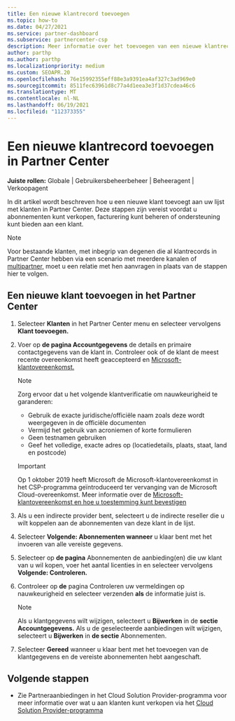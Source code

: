 ```yaml
---
title: Een nieuwe klantrecord toevoegen
ms.topic: how-to
ms.date: 04/27/2021
ms.service: partner-dashboard
ms.subservice: partnercenter-csp
description: Meer informatie over het toevoegen van een nieuwe klantrecord in Partner Center. Vervolgens kunt u de klantabonnementen verkopen, facturering beheren of klantondersteuning bieden.
author: parthp
ms.author: parthp
ms.localizationpriority: medium
ms.custom: SEOAPR.20
ms.openlocfilehash: 76e15992355eff88e3a9391ea4af327c3ad969e0
ms.sourcegitcommit: 8511fec63961d8c77a4d1eea3e3f1d37cdea46c6
ms.translationtype: MT
ms.contentlocale: nl-NL
ms.lasthandoff: 06/19/2021
ms.locfileid: "112373355"
---
```

# <a name="how-to-add-a-new-customer-record-in-partner-center"></a>Een nieuwe klantrecord toevoegen in Partner Center

**Juiste rollen:** Globale | Gebruikersbeheerbeheer | Beheeragent | Verkoopagent

In dit artikel wordt beschreven hoe u een nieuwe klant toevoegt aan uw lijst met klanten in Partner Center. Deze stappen zijn vereist voordat u abonnementen kunt verkopen, facturering kunt beheren of ondersteuning kunt bieden aan een klant.

>[!NOTE]
>Voor bestaande klanten, met inbegrip van degenen die al [](multichannel.md) klantrecords in Partner Center hebben [](request-a-relationship-with-a-customer.md)via een scenario met meerdere kanalen of [multipartner,](multipartner.md) moet u een relatie met hen aanvragen in plaats van de stappen hier te volgen.

## <a name="to-add-a-new-customer-in-partner-center"></a>Een nieuwe klant toevoegen in het Partner Center

1. Selecteer **Klanten** in het Partner Center menu en selecteer vervolgens **Klant toevoegen.**

2. Voer op **de pagina Accountgegevens** de details en primaire contactgegevens van de klant in. Controleer ook of de klant de meest recente overeenkomst heeft geaccepteerd en [Microsoft-klantovereenkomst.](agreements.md)

   >[!NOTE]
   >
   >Zorg ervoor dat u het volgende klantverificatie om nauwkeurigheid te garanderen:
   >
   >- Gebruik de exacte juridische/officiële naam zoals deze wordt weergegeven in de officiële documenten
   >- Vermijd het gebruik van acroniemen of korte formulieren
   >- Geen testnamen gebruiken
   >- Geef het volledige, exacte adres op (locatiedetails, plaats, staat, land en postcode)

   >[!IMPORTANT]
   > Op 1 oktober 2019 heeft  Microsoft de Microsoft-klantovereenkomst in het CSP-programma geïntroduceerd ter vervanging van de Microsoft Cloud-overeenkomst. Meer informatie over de [Microsoft-klantovereenkomst en hoe u toestemming kunt bevestigen](confirm-customer-agreement.md)
  
3. Als u een indirecte provider bent, selecteert u de indirecte reseller die u wilt koppelen aan de abonnementen van deze klant in de lijst.

4. Selecteer **Volgende: Abonnementen wanneer** u klaar bent met het invoeren van alle vereiste gegevens.

5. Selecteer op **de pagina** Abonnementen de aanbieding(en) die uw klant van u wil kopen, voer het aantal licenties in en selecteer vervolgens **Volgende: Controleren.**

6. Controleer op **de** pagina Controleren uw vermeldingen op nauwkeurigheid en selecteer verzenden **als** de informatie juist is.

   >[!NOTE]
   >Als u klantgegevens wilt wijzigen, selecteert u **Bijwerken** in de **sectie Accountgegevens.** Als u de geselecteerde aanbiedingen wilt wijzigen, selecteert u **Bijwerken** in **de sectie** Abonnementen.

7. Selecteer **Gereed** wanneer u klaar bent met het toevoegen van de klantgegevens en de vereiste abonnementen hebt aangeschaft.

## <a name="next-steps"></a>Volgende stappen

- Zie Partneraanbiedingen in het Cloud Solution Provider-programma voor meer informatie over wat u aan klanten kunt verkopen via het [Cloud Solution Provider-programma](csp-offers.md)

